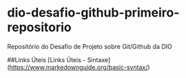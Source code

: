 # dio-desafio-github-primeiro-repositorio
Repositório do Desafio de Projeto sobre Git/Github da DIO

##Links Úteis
[Links Úteis - Sintaxe] (https://www.markedownguide.org/basic-syntax/)

